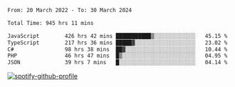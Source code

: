 <!--START_SECTION:waka-->

```txt
From: 20 March 2022 - To: 30 March 2024

Total Time: 945 hrs 11 mins

JavaScript        426 hrs 42 mins ███████████▒░░░░░░░░░░░░░   45.15 %
TypeScript        217 hrs 36 mins █████▓░░░░░░░░░░░░░░░░░░░   23.02 %
C#                98 hrs 38 mins  ██▓░░░░░░░░░░░░░░░░░░░░░░   10.44 %
PHP               46 hrs 47 mins  █▒░░░░░░░░░░░░░░░░░░░░░░░   04.95 %
JSON              39 hrs 7 mins   █░░░░░░░░░░░░░░░░░░░░░░░░   04.14 %
```

<!--END_SECTION:waka-->
[![spotify-github-profile](https://spotify-github-profile.vercel.app/api/view?uid=c00zprrvy9xiloa9qnco3hmng&cover_image=true&theme=novatorem&show_offline=false&background_color=121212&bar_color=53b14f&bar_color_cover=false)](https://spotify-github-profile.vercel.app/api/view?uid=c00zprrvy9xiloa9qnco3hmng&redirect=true)



